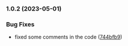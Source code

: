### 1.0.2 (2023-05-01)


### Bug Fixes

* fixed some comments in the code ([744bfb9](https://github.com/AccentioStudios/quinientas_historias_challenge_sar_lib/commit/744bfb95e9e56212dd5e24e00e1ad6be47916a39))

